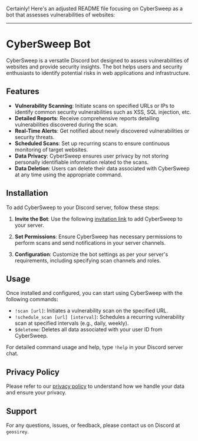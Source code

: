 Certainly! Here's an adjusted README file focusing on CyberSweep as a bot that assesses vulnerabilities of websites:

---

# CyberSweep Bot

CyberSweep is a versatile Discord bot designed to assess vulnerabilities of websites and provide security insights. The bot helps users and security enthusiasts to identify potential risks in web applications and infrastructure.

## Features

- **Vulnerability Scanning**: Initiate scans on specified URLs or IPs to identify common security vulnerabilities such as XSS, SQL injection, etc.
- **Detailed Reports**: Receive comprehensive reports detailing vulnerabilities discovered during the scan.
- **Real-Time Alerts**: Get notified about newly discovered vulnerabilities or security threats.
- **Scheduled Scans**: Set up recurring scans to ensure continuous monitoring of target websites.
- **Data Privacy**: CyberSweep ensures user privacy by not storing personally identifiable information related to the scans.
- **Data Deletion**: Users can delete their data associated with CyberSweep at any time using the appropriate command.

## Installation

To add CyberSweep to your Discord server, follow these steps:

1. **Invite the Bot**: Use the following [invitation link](#) to add CyberSweep to your server.
   
2. **Set Permissions**: Ensure CyberSweep has necessary permissions to perform scans and send notifications in your server channels.

3. **Configuration**: Customize the bot settings as per your server's requirements, including specifying scan channels and roles.

## Usage

Once installed and configured, you can start using CyberSweep with the following commands:

- `!scan [url]`: Initiates a vulnerability scan on the specified URL.
- `!schedule_scan [url] [interval]`: Schedules a recurring vulnerability scan at specified intervals (e.g., daily, weekly).
- `$deleteme`: Deletes all data associated with your user ID from CyberSweep.

For detailed command usage and help, type `!help` in your Discord server chat.

## Privacy Policy

Please refer to our [privacy policy]([#](https://gist.github.com/NickEvans4130/4e3afa7fda29797ce3d0a0af8649e894)) to understand how we handle your data and ensure your privacy.

## Support

For any questions, issues, or feedback, please contact us on Discord at `geosirey`.

